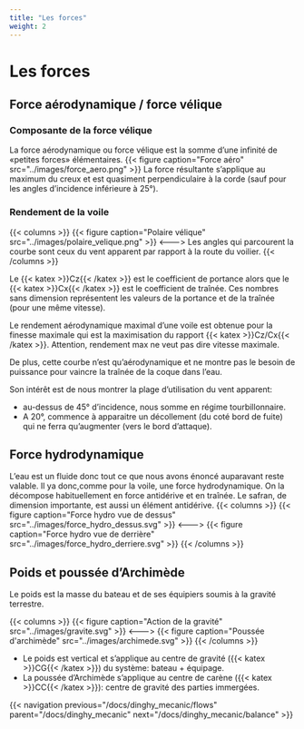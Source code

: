 ```yaml
---
title: "Les forces"
weight: 2
---
```

# Les forces

## Force aérodynamique / force vélique

### Composante de la force vélique
La force aérodynamique ou force vélique est la somme d’une infinité de «petites forces» élémentaires.
{{< figure caption="Force aéro" src="../images/force_aero.png" >}}
La force résultante s’applique au maximum du creux et est quasiment perpendiculaire à la corde (sauf pour les angles d’incidence inférieure à 25°).

### Rendement de la voile
{{< columns >}}
{{< figure caption="Polaire vélique" src="../images/polaire_velique.png" >}}
<--->
Les angles qui parcourent la courbe sont ceux du vent apparent par rapport à la route du voilier.
{{< /columns >}}

Le {{< katex >}}Cz{{< /katex >}} est le coefficient de portance alors que le {{< katex >}}Cx{{< /katex >}} est le coefficient de traînée. 
Ces nombres sans dimension représentent les valeurs de la portance et de la traînée (pour une même vitesse).

Le rendement aérodynamique maximal d’une voile est obtenue pour la finesse maximale qui est la maximisation du rapport {{< katex >}}Cz/Cx{{< /katex >}}. Attention, rendement max ne veut pas dire vitesse maximale. 

De plus, cette courbe n’est qu’aérodynamique et ne montre pas le besoin de puissance pour vaincre la traînée de la coque dans l’eau.

Son intérêt est de nous montrer la plage d’utilisation du vent apparent:
 - au-dessus de 45° d’incidence, nous somme en régime tourbillonnaire.
 - A 20°, commence à apparaitre un décollement (du coté bord de fuite) qui ne ferra qu’augmenter (vers le bord d’attaque).

## Force hydrodynamique

L’eau est un fluide donc tout ce que nous avons énoncé auparavant reste valable. Il ya donc,comme pour la voile, une force hydrodynamique. On la décompose habituellement en force antidérive et en traînée.
Le safran, de dimension importante, est aussi un élément antidérive.
{{< columns >}}
{{< figure caption="Force hydro vue de dessus" src="../images/force_hydro_dessus.svg" >}}
<--->
{{< figure caption="Force hydro vue de derrière" src="../images/force_hydro_derriere.svg" >}}
{{< /columns >}}

## Poids et poussée d’Archimède
Le poids est la masse du bateau et de ses équipiers soumis à la gravité terrestre. 

{{< columns >}}
{{< figure caption="Action de la gravité" src="../images/gravite.svg" >}}
<--->
{{< figure caption="Poussée d'archimède" src="../images/archimede.svg" >}}
{{< /columns >}}
* Le poids est vertical et s’applique au centre de gravité ({{< katex >}}CG{{< /katex >}}) du système: bateau + équipage.
* La poussée d’Archimède s’applique au centre de carène ({{< katex >}}CC{{< /katex >}}): centre de gravité des parties immergées.

{{< navigation previous="/docs/dinghy_mecanic/flows" parent="/docs/dinghy_mecanic" next="/docs/dinghy_mecanic/balance" >}}

